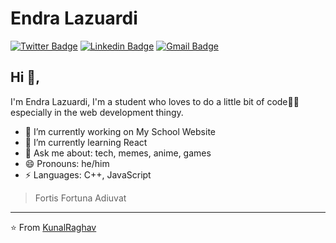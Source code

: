 # Endra Lazuardi  
[![Twitter Badge](https://img.shields.io/badge/-@scaferuz-1ca0f1?style=flat-square&labelColor=1ca0f1&logo=twitter&logoColor=white&link=https://twitter.com/scaferuz)](https://twitter.com/scaferuz) [![Linkedin Badge](https://img.shields.io/badge/-endraLazuardi-blue?style=flat-square&logo=Linkedin&logoColor=white&link=https://www.linkedin.com/in/endra-lazuardi/)](https://www.linkedin.com/in/endra-lazuardi/) [![Gmail Badge](https://img.shields.io/badge/-endrafruz@gmail.com-c14438?style=flat-square&logo=Gmail&logoColor=white&link=mailto:endrafruz@gmail.com)](mailto:endrafruz@gmail.com)

## Hi 👋, 
I'm Endra Lazuardi, I'm a student who loves to do a little bit of code👨‍💻 especially in the web development thingy.

- 🔭 I’m currently working on My School Website
- 🌱 I’m currently learning React
- 💬 Ask me about: tech, memes, anime, games
- 😄 Pronouns: he/him
-  ⚡ Languages: C++, JavaScript


> Fortis Fortuna Adiuvat


---
⭐️ From [KunalRaghav](https://github.com/KunalRaghav)
